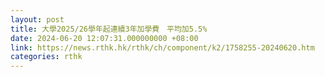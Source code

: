 ```yaml
---
layout: post
title: 大學2025/26學年起連續3年加學費　平均加5.5%
date: 2024-06-20 12:07:31.000000000 +08:00
link: https://news.rthk.hk/rthk/ch/component/k2/1758255-20240620.htm
categories: rthk
---
```



